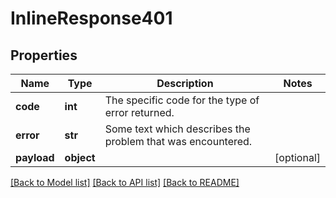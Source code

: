 # InlineResponse401

## Properties
Name | Type | Description | Notes
------------ | ------------- | ------------- | -------------
**code** | **int** | The specific code for the type of error returned. | 
**error** | **str** | Some text which describes the problem that was encountered. | 
**payload** | **object** |  | [optional] 

[[Back to Model list]](../README.md#documentation-for-models) [[Back to API list]](../README.md#documentation-for-api-endpoints) [[Back to README]](../README.md)

